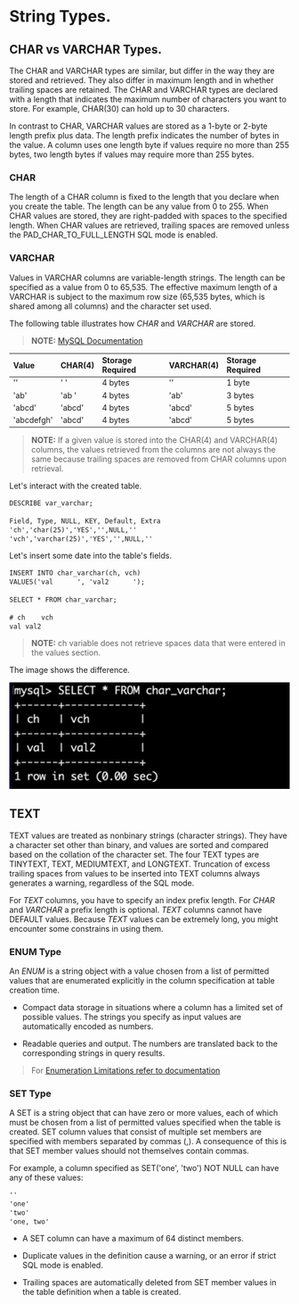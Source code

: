 # String Types.

## CHAR vs VARCHAR Types.
The CHAR and VARCHAR types are similar, but differ in the way they are stored and retrieved. They also differ in maximum length and in whether trailing spaces are retained.
The CHAR and VARCHAR types are declared with a length that indicates the maximum number of characters you want to store. For example, CHAR(30) can hold up to 30 characters.

In contrast to CHAR, VARCHAR values are stored as a 1-byte or 2-byte length prefix plus data. The length prefix indicates the number of bytes in the value. A column uses one length byte if values require no more than 255 bytes, two length bytes if values may require more than 255 bytes.

### CHAR
The length of a CHAR column is fixed to the length that you declare when you create the table. The length can be any value from 0 to 255. When CHAR values are stored, they are right-padded with spaces to the specified length. When CHAR values are retrieved, trailing spaces are removed unless the PAD_CHAR_TO_FULL_LENGTH SQL mode is enabled.

### VARCHAR
Values in VARCHAR columns are variable-length strings. The length can be specified as a value from 0 to 65,535. The effective maximum length of a VARCHAR is subject to the maximum row size (65,535 bytes, which is shared among all columns) and the character set used.

The following table illustrates how _CHAR_ and _VARCHAR_ are stored.

> **NOTE:** [MySQL Documentation](https://dev.mysql.com/doc/refman/8.0/en/char.html)

|Value      |CHAR(4)        |Storage Required   |VARCHAR(4)     | Storage Required  |
|:---       |:---           |:---               |:---           |:---               |
|''         |'    '         |4 bytes            |''             |1 byte             |
|'ab'       |'ab  '         |4 bytes            |'ab'           |3 bytes            |
|'abcd'     |'abcd'         |4 bytes            |'abcd'         |5 bytes            |
|'abcdefgh' |'abcd'         |4 bytes            |'abcd'         |5 bytes            |

> **NOTE:** If a given value is stored into the CHAR(4) and VARCHAR(4) columns, the values retrieved from the columns are not always the same because trailing spaces are removed from CHAR columns upon retrieval.

Let's interact with the created table.

```
DESCRIBE var_varchar;

Field, Type, NULL, KEY, Default, Extra
'ch','char(25)','YES','',NULL,''
'vch','varchar(25)','YES','',NULL,''
```

Let's insert some date into the table's fields.

```
INSERT INTO char_varchar(ch, vch)
VALUES('val      ', 'val2      ');

SELECT * FROM char_varchar;

# ch	vch
val	val2      
```
> **NOTE:** ch variable does not retrieve spaces data that were entered in the values section.


The image shows the difference.

![](Images/char_varchar.png)

## TEXT
TEXT values are treated as nonbinary strings (character strings). They have a character set other than binary, and values are sorted and compared based on the collation of the character set.
The four TEXT types are TINYTEXT, TEXT, MEDIUMTEXT, and LONGTEXT. Truncation of excess trailing spaces from values to be inserted into TEXT columns always generates a warning, regardless of the SQL mode.

For _TEXT_ columns, you have to specify an index prefix length. For _CHAR_ and _VARCHAR_ a prefix length is optional.
_TEXT_ columns cannot have DEFAULT values. Because _TEXT_ values can be extremely long, you might encounter some constrains in using them.

### ENUM Type

An _ENUM_ is a string object with a value chosen from a list of permitted values that are enumerated explicitly in the column specification at table creation time.

- Compact data storage in situations where a column has a limited set of possible values. The strings you specify as input values are automatically encoded as numbers.

- Readable queries and output. The numbers are translated back to the corresponding strings in query results.

> For [Enumeration Limitations refer to documentation](https://dev.mysql.com/doc/refman/8.0/en/enum.html)

### SET Type

A SET is a string object that can have zero or more values, each of which must be chosen from a list of permitted values specified when the table is created. SET column values that consist of multiple set members are specified with members separated by commas (,). A consequence of this is that SET member values should not themselves contain commas.

For example, a column specified as SET('one', 'two') NOT NULL can have any of these values:

```
''
'one'
'two'
'one, two'
```

- A SET column can have a maximum of 64 distinct members.

- Duplicate values in the definition cause a warning, or an error if strict SQL mode is enabled.

- Trailing spaces are automatically deleted from SET member values in the table definition when a table is created.